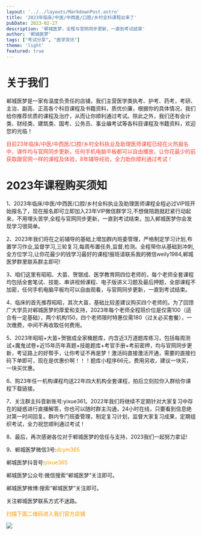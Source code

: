 ```yaml
---
layout: '../../layouts/MarkdownPost.astro'
title: '2023年临床/中医/中西医/口腔/乡村全科课程出来了'
pubDate: 2023-02-27
description: '郸城医梦，全程与官网同步更新，一直到考试结束'
author: '郸城医梦'
tags: ["考试分享", "医学资讯"] 
theme: 'light'
featured: true
---
```


# 关于我们
郸城医梦是一家有温度负责任的店铺，我们主营医学类执考、护考、药考，考研、主治、副高、正高各个科目课程及书籍资料，质优价廉，根据你的具体情况，我们给你推荐优质的课程及治疗，从而让你顺利通过考试。除此之外，我们还有会计类、财经类、建筑类、国考、公务员、事业编考试等各科目课程及书籍资料，欢迎您的光临！

<font class="text-color-1" color="#f44336">目前23年临床/中医/中西医/口腔/乡村全科执业及助理医师课程已经在火热报名中，课件均与官网同步更新，任何手机电脑平板都可以自由播放，让你花最少的前获取跟官网一样的课程及体验，8年辅导经验，全力助你顺利通过考试！</font>

#    2023年课程购买须知

1、2023年临床/中医/中西医/口腔/乡村全科执业及助理医师课程全程必过VIP班开始报名了，现在报名即可立即加入23年VIP微信群学习,不想做陪跑就赶紧行动起来，不用埋头苦学,全程与官网同步更新，一直到考试结束，加入郸城医梦你会发现学习很简单。



2、2023年我们将在之前辅导的基础上增加群内班委管理，严格制定学习计划,布置学习作业,监督学习,三轮复习,每周布置任务,监督,检测。全程带你从基础到冲刺,全方位学习,让你花最少的钱学习最好的课程!报班请联系我的微信weily1984,郸城医梦群里联系群主即可!



3、咱们这里有昭昭、大苗、贺银成、医学教育网四位老师的，每个老师全套课程均包括全套笔试、技能、串讲视频课程、电子版讲义习题及最后押题，全部课程不加密，任何手机电脑平板均可以自由观看，与官网同步更新，一直到考试结束。



4、临床的首先推荐昭昭，其次大苗，基础比较差建议购买四个老师的。为了回馈广大学员对郸城医梦的厚爱和支持，2023年每个老师全程班价位是仅需100（适合有一定基础），两个机构150，四个老师限时特惠仅需180（过关必买套餐），一次缴费，中间不再收取任何费用。



5、2023年昭昭+大苗+贺银成全家桶题库，内含近3万道题库练习，包括每周测试+魔鬼试卷+近15年历年真题+技能题库+考官手册+考前密押，均与官网同步更新，考证路上的好帮手，让你考证不再是梦！激活码直接激活开通，需要的直接扫码下单即可，现在是优惠价啊！！！题库小程序66元，费用另收，建议一块买，一块买优惠。



6、购23年任一机构课程均送22年四大机构全套课程，拍后立刻拉你入群给你课程下载链接。



7、关注群主抖音新账号:yixue361。2022年我们将继续不定期针对大家复习中存在的疑惑进行直播解答，你也可以随时群主沟通，24小时在线，只要看到信息绝对第一时间回复。群内专门班委管理，制定复习计划，监督大家复习成果，定期组织考试，全力祝您顺利通过考试！



8、最后，再次感谢各位对于郸城医梦的信任与支持，2023我们一起努力拿证!



9、郸城医梦微信3号:<font class="text-color-141" color="#ff9800">dcym365</font>

   郸城医梦抖音号:<font class="text-color-141" color="#ff9800">yixue365</font>
   
郸城医梦公众号:微信搜索“郸城医梦”关注即可。

郸城医梦微博:搜索“郸城医梦”关注即可。

关注郸城医梦联系方式不迷路。
   
    
<font class="text-color-15" color="#ff9800">扫描下面二维码进入我们官方店铺</font>

![](https://huatu.bangongtuku.com/markdown/work/uploads/upload_132768cd4dea451503e2bd36b25cf960.png)
